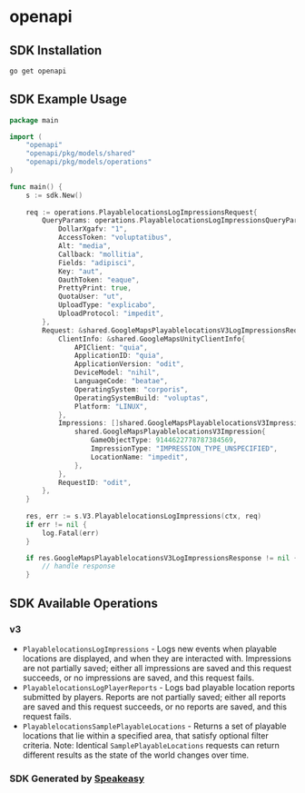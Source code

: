 # openapi

<!-- Start SDK Installation -->
## SDK Installation

```bash
go get openapi
```
<!-- End SDK Installation -->

## SDK Example Usage
<!-- Start SDK Example Usage -->
```go
package main

import (
    "openapi"
    "openapi/pkg/models/shared"
    "openapi/pkg/models/operations"
)

func main() {
    s := sdk.New()
    
    req := operations.PlayablelocationsLogImpressionsRequest{
        QueryParams: operations.PlayablelocationsLogImpressionsQueryParams{
            DollarXgafv: "1",
            AccessToken: "voluptatibus",
            Alt: "media",
            Callback: "mollitia",
            Fields: "adipisci",
            Key: "aut",
            OauthToken: "eaque",
            PrettyPrint: true,
            QuotaUser: "ut",
            UploadType: "explicabo",
            UploadProtocol: "impedit",
        },
        Request: &shared.GoogleMapsPlayablelocationsV3LogImpressionsRequest{
            ClientInfo: &shared.GoogleMapsUnityClientInfo{
                APIClient: "quia",
                ApplicationID: "quia",
                ApplicationVersion: "odit",
                DeviceModel: "nihil",
                LanguageCode: "beatae",
                OperatingSystem: "corporis",
                OperatingSystemBuild: "voluptas",
                Platform: "LINUX",
            },
            Impressions: []shared.GoogleMapsPlayablelocationsV3Impression{
                shared.GoogleMapsPlayablelocationsV3Impression{
                    GameObjectType: 9144622778787384569,
                    ImpressionType: "IMPRESSION_TYPE_UNSPECIFIED",
                    LocationName: "impedit",
                },
            },
            RequestID: "odit",
        },
    }
    
    res, err := s.V3.PlayablelocationsLogImpressions(ctx, req)
    if err != nil {
        log.Fatal(err)
    }

    if res.GoogleMapsPlayablelocationsV3LogImpressionsResponse != nil {
        // handle response
    }
```
<!-- End SDK Example Usage -->

<!-- Start SDK Available Operations -->
## SDK Available Operations

### v3

* `PlayablelocationsLogImpressions` - Logs new events when playable locations are displayed, and when they are interacted with. Impressions are not partially saved; either all impressions are saved and this request succeeds, or no impressions are saved, and this request fails.
* `PlayablelocationsLogPlayerReports` - Logs bad playable location reports submitted by players. Reports are not partially saved; either all reports are saved and this request succeeds, or no reports are saved, and this request fails.
* `PlayablelocationsSamplePlayableLocations` - Returns a set of playable locations that lie within a specified area, that satisfy optional filter criteria. Note: Identical `SamplePlayableLocations` requests can return different results as the state of the world changes over time.

<!-- End SDK Available Operations -->

### SDK Generated by [Speakeasy](https://docs.speakeasyapi.dev/docs/using-speakeasy/client-sdks)
